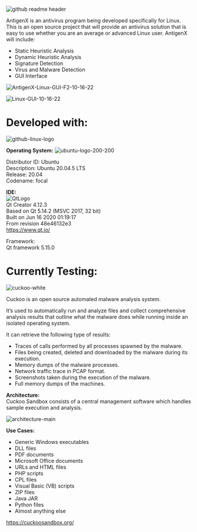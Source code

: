 ![github readme header](https://user-images.githubusercontent.com/22214754/196036158-aa65b8c9-9d60-405d-91e4-19f0054eaca1.png)    
    
AntigenX is an antivirus program being developed specifically for Linux. This is an open source project that will provide an antivirus solution that is easy to use whether you are an average or advanced Linux user. AntigenX will include:  

* Static Heuristic Analysis  
* Dynamic Heuristic Analysis     
* Signature Detection 
* Virus and Malware Detection 
* GUI Interface   
 
![AntigenX-Linux-GUI-F2-10-16-22](https://user-images.githubusercontent.com/22214754/196059096-05d0cd25-aeb2-447e-8307-dc7b39cfca21.gif)        
  
![Linux-GUI-10-16-22](https://user-images.githubusercontent.com/22214754/196058044-dedb6af0-7cef-48f6-ab94-0b0aba6378fe.gif)    

# Developed with:  
![github-linux-logo](https://user-images.githubusercontent.com/22214754/196059802-cc7ea176-977d-4cc3-b56a-e29c60d07dc3.png)  

**Operating System:** 
![ubuntu-logo-200-200](https://user-images.githubusercontent.com/22214754/196060876-013da667-e0d6-4ce6-beb4-e39460448aad.png)  

Distributor ID:	Ubuntu    
Description: Ubuntu 20.04.5 LTS    
Release: 20.04    
Codename: focal  

**IDE:**   
![QtLogo](https://user-images.githubusercontent.com/22214754/179895211-d52559ab-35df-4fcc-bf69-7377739330d4.png)  
Qt Creator 4.12.3  
Based on Qt 5.14.2 (MSVC 2017, 32 bit)  
Built on Jun 16 2020 01:19:17  
From revision 48e46132e3  
https://www.qt.io/ 

Framework:  
Qt framework 5.15.0  

# Currently Testing:    

![cuckoo-white](https://user-images.githubusercontent.com/22214754/196032540-ca66db74-1968-4d38-84c0-287cb86b1174.png)  

Cuckoo is an open source automated malware analysis system.  

It’s used to automatically run and analyze files and collect comprehensive analysis results that outline what the malware does while running inside an isolated operating system.  

It can retrieve the following type of results:  

* Traces of calls performed by all processes spawned by the malware.  
* Files being created, deleted and downloaded by the malware during its execution.  
* Memory dumps of the malware processes.  
* Network traffic trace in PCAP format.  
* Screenshots taken during the execution of the malware.  
* Full memory dumps of the machines.  

**Architecture:**  
Cuckoo Sandbox consists of a central management software which handles sample execution and analysis.   

![architecture-main](https://user-images.githubusercontent.com/22214754/196033933-012a7d9d-59c5-4209-852d-1d0e106db029.png)  

**Use Cases:**   

* Generic Windows executables
* DLL files
* PDF documents
* Microsoft Office documents
* URLs and HTML files
* PHP scripts
* CPL files
* Visual Basic (VB) scripts
* ZIP files
* Java JAR
* Python files
* Almost anything else  
  
https://cuckoosandbox.org/  
